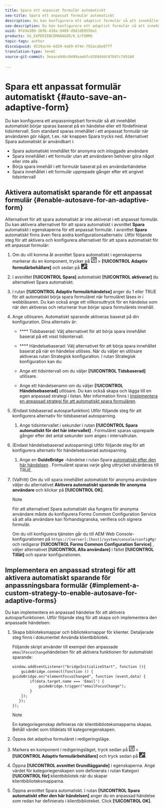 ```yaml
---
title: Spara ett anpassat formulär automatiskt
seo-title: Spara ett anpassat formulär automatiskt
description: Du kan konfigurera ett adaptivt formulär så att innehållet automatiskt börjar sparas baserat på en händelse eller ett fördefinierat tidsintervall
seo-description: Du kan konfigurera ett adaptivt formulär så att innehållet automatiskt börjar sparas baserat på en händelse eller ett fördefinierat tidsintervall
uuid: 0fe9a389-269b-438a-9489-d9d1d09558a1
products: SG_EXPERIENCEMANAGER/6.5/FORMS
topic-tags: author
discoiquuid: d519ac4e-6d29-4a69-874e-792acabe87ff
translation-type: tm+mt
source-git-commit: 3eaace94bc0499aaebfcd389d4dc97b97c7d9160

---
```



# Spara ett anpassat formulär automatiskt {#auto-save-an-adaptive-form}

Du kan konfigurera ett anpassningsbart formulär så att innehållet automatiskt börjar sparas baserat på en händelse eller ett fördefinierat tidsintervall. Som standard sparas innehållet i ett anpassat formulär när användaren gör något, t.ex. när knappen Spara trycks ned. Alternativet Spara automatiskt är användbart i:

* Spara automatiskt innehållet för anonyma och inloggade användare
* Spara innehållet i ett formulär utan att användaren behöver göra något eller inte alls
* Börja spara innehåll i ett formulär baserat på en användarhändelse
* Spara innehållet i ett formulär upprepade gånger efter ett angivet tidsintervall

## Aktivera automatiskt sparande för ett anpassat formulär {#enable-autosave-for-an-adaptive-form}

Alternativet för att spara automatiskt är inte aktiverat i ett anpassat formulär. Du kan aktivera alternativet för att spara automatiskt i avsnittet **Spara** automatiskt i egenskaperna för ett anpassat formulär. I avsnittet **Spara** automatiskt finns även flera andra konfigurationsalternativ. Utför följande steg för att aktivera och konfigurera alternativet för att spara automatiskt för ett anpassat formulär:

1. Om du vill komma åt avsnittet Spara automatiskt i egenskaperna markerar du en komponent, trycker på ![fältnivå](assets/field-level.png) > **[!UICONTROL Adaptiv formulärbehållare]** och sedan på ![cmpr](assets/cmppr.png).
1. I avsnittet **[!UICONTROL Spara]** automatiskt **[!UICONTROL aktiverar]** du alternativet Spara automatiskt.
1. I rutan **[!UICONTROL Adaptiv formulärhändelse]** anger du 1 eller TRUE för att automatiskt börja spara formuläret när formuläret läses in i webbläsaren. Du kan också ange ett villkorsuttryck för en händelse som när den aktiveras och returnerar true börjar spara formulärets innehåll.
1. Ange utlösaren. Automatiskt sparande aktiveras baserat på din konfiguration. Dina alternativ är:

   * **** Tidsbaserad: Välj alternativet för att börja spara innehållet baserat på ett visst tidsintervall.
   * **** Händelsebaserad: Välj alternativet för att börja spara innehållet baserat på när en händelse utlöses.
   När du väljer en utlösare aktiveras rutan Strategisk konfiguration. I rutan Strategisk konfiguration kan du:

   * Ange ett tidsintervall om du väljer **[!UICONTROL Tidsbaserad]** utlösare.
   * Ange ett händelsenamn om du väljer **[!UICONTROL Händelsebaserad]** utlösare.
   Du kan också skapa och lägga till en egen anpassad strategi i listan. Mer information finns i [Implementera en anpassad strategi för att automatiskt spara formulären](/help/forms/using/auto-save-an-adaptive-form.md#p-implement-a-custom-strategy-to-enable-autosave-for-adaptive-forms-p).

1. (Endast tidsbaserad autosparfunktion) Utför följande steg för att konfigurera alternativ för tidsbaserad autosparning.

   1. Ange tidsintervallet i sekunder i rutan **[!UICONTROL Spara automatiskt för det här intervallet]** . Formuläret sparas upprepade gånger efter det antal sekunder som anges i intervallrutan.

1. (Endast händelsebaserad autosparning) Utför följande steg för att konfigurera alternativ för händelsebaserad autosparning.

   1. Ange en **GuideBridge** -händelse i rutan Spara [automatiskt efter den här händelsen](https://helpx.adobe.com/aem-forms/6/javascript-api/GuideBridge.html) . Formuläret sparas varje gång uttrycket utvärderas till TRUE.

1. (Valfritt) Om du vill spara innehållet automatiskt för anonyma användare väljer du alternativet **Aktivera automatiskt sparande för anonyma användare** och klickar på **[!UICONTROL OK]**.

   >[!NOTE]
   >
   >För att alternativet Spara automatiskt ska fungera för anonyma användare måste du konfigurera Forms Common Configuration Service så att alla användare kan förhandsgranska, verifiera och signera formulär.
   >
   >Om du vill konfigurera tjänsten går du till AEM Web Console-konfigurationen på `https://[server]:[host]/system/console/configMgr` och redigerar **[!UICONTROL Forms Common Configuration Service]** , väljer alternativet **[!UICONTROL Alla användare]** i fältet **[!UICONTROL Tillåt]** och sparar konfigurationen.

## Implementera en anpassad strategi för att aktivera automatiskt sparande för anpassningsbara formulär {#implement-a-custom-strategy-to-enable-autosave-for-adaptive-forms}

Du kan implementera en anpassad händelse för att aktivera autosparfunktionen. Utför följande steg för att skapa och implementera den anpassade händelsen:

1. Skapa biblioteksmappar och biblioteksmappar för klienter. Detaljerade steg finns i dokumentet [](/help/sites-developing/clientlibs.md)Använda klientbibliotek.

   Följande skript använder till exempel den anpassade `emailFocusChange`händelsen för att aktivera funktionen för automatiskt sparande:

   ```
   window.addEventListener("bridgeInitializeStart", function (){
       guideBridge.connect(function () { guideBridge.on("elementFocusChanged", function (event,data) {
           if(data.target.name === 'Email') {
               guideBridge.trigger("emailFocusChange");
           }
       });
      });
   });
   ```

   >[!NOTE]
   >
   >En kategoriegenskap definieras när klientbiblioteksmapparna skapas. Behåll värdet som tilldelats till kategoriegenskapen.

1. Öppna det adaptiva formuläret i redigeringsläge.

1. Markera en komponent i redigeringsläget, tryck sedan på ![fältnivå](assets/field-level.png) > **[!UICONTROL Adaptiv formulärbehållare]** och tryck sedan på ![cmpr](assets/cmppr.png).
1. Öppna **[!UICONTROL avsnittet Grundläggande]** i egenskaperna. Ange värdet för kategoriegenskapen som definierats i rutan Kategori **[!UICONTROL för]** klientbibliotek när du skapar klientbiblioteksmapparna.
1. Öppna avsnittet Spara automatiskt. I rutan **[!UICONTROL Spara automatiskt efter den här händelsen]** anger du en anpassad händelse som redan har definierats i klientbiblioteket. Click **[!UICONTROL OK]**.

